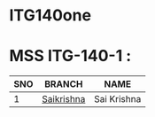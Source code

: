 # ITG140one
# MSS ITG-140-1 :

| SNO | BRANCH | NAME |
| ----------- | ----------- | ----------- |
| 1 | [Saikrishna](Link) | Sai Krishna |
